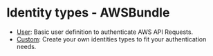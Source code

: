 # Identity types - AWSBundle

* [User](./user.md): Basic user definition to authenticate AWS API Requests.
* [Custom](./custom.md): Create your own identities types to fit your authentication needs.